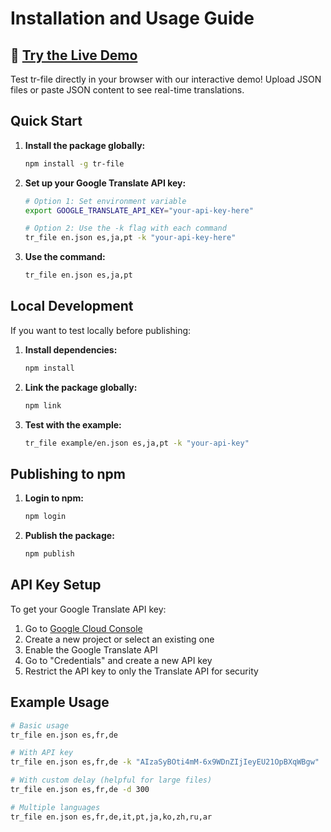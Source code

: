 # Installation and Usage Guide

## 🚀 [Try the Live Demo](https://tr-file.checkleaked.cc)

Test tr-file directly in your browser with our interactive demo! Upload JSON files or paste JSON content to see real-time translations.

## Quick Start

1. **Install the package globally:**
   ```bash
   npm install -g tr-file
   ```

2. **Set up your Google Translate API key:**
   ```bash
   # Option 1: Set environment variable
   export GOOGLE_TRANSLATE_API_KEY="your-api-key-here"
   
   # Option 2: Use the -k flag with each command
   tr_file en.json es,ja,pt -k "your-api-key-here"
   ```

3. **Use the command:**
   ```bash
   tr_file en.json es,ja,pt
   ```

## Local Development

If you want to test locally before publishing:

1. **Install dependencies:**
   ```bash
   npm install
   ```

2. **Link the package globally:**
   ```bash
   npm link
   ```

3. **Test with the example:**
   ```bash
   tr_file example/en.json es,ja,pt -k "your-api-key"
   ```

## Publishing to npm

1. **Login to npm:**
   ```bash
   npm login
   ```

2. **Publish the package:**
   ```bash
   npm publish
   ```

## API Key Setup

To get your Google Translate API key:

1. Go to [Google Cloud Console](https://console.cloud.google.com/)
2. Create a new project or select an existing one
3. Enable the Google Translate API
4. Go to "Credentials" and create a new API key
5. Restrict the API key to only the Translate API for security

## Example Usage

```bash
# Basic usage
tr_file en.json es,fr,de

# With API key
tr_file en.json es,fr,de -k "AIzaSyBOti4mM-6x9WDnZIjIeyEU21OpBXqWBgw"

# With custom delay (helpful for large files)
tr_file en.json es,fr,de -d 300

# Multiple languages
tr_file en.json es,fr,de,it,pt,ja,ko,zh,ru,ar
```

